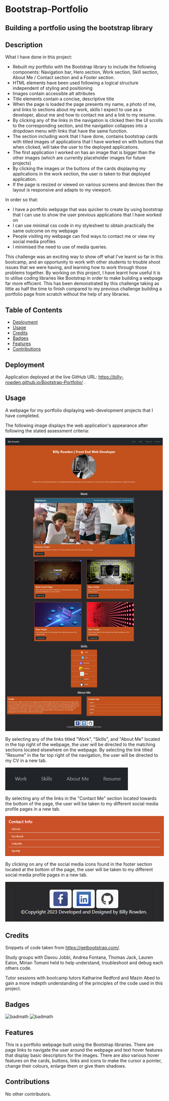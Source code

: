# Bootstrap-Portfolio

## Building a portfolio using the bootstrap library

## Description 

What I have done in this project:

- Rebuilt my portfolio with the Bootstrap library to include the following components: Navigation bar, Hero section, Work section, Skill section, About Me / Contact section and a Footer section.
- HTML elements have been used following a logical structure independent of styling and positioning
- Images contain accessible alt attributes
- Title elements contain a concise, descriptive title
- When the page is loaded the page presents my name, a photo of me, and links to sections about my work, skills I expect to use as a developer, about me and how to contact me and a link to my resume.
- By clicking any of the links in the navigation is clicked then the UI scrolls to the corresponding section, and the navigation collapses into a dropdown menu with links that have the same function. 
- The section including work that I have done, contains bootstrap cards with titled images of applications that I have worked on with buttons that when clicked, will take the user to the deployed applications.
- The first application I worked on has an image that is bigger than the other images (which are currently placeholder images for future projects)
- By clicking the images or the buttons of the cards displaying my applications in the work section, the user is taken to that deployed application.
- If the page is resized or viewed on various screens and devices then the layout is responsive and adapts to my viewport.


In order so that:

- I have a portfolio webpage that was quicker to create by using bootstrap that I can use to show the user previous applications that I have worked on
- I can use minimal css code in my stylesheet to obtain practically the same outcome on my webpage
- People visiting my webpage can find ways to contact me or view my social media profiles
- I minimised the need to use of media queries.

This challenge was an exciting way to show off what I've learnt so far in this bootcamp, and an opportunity to work with other students to trouble shoot issues that we were having, and learning how to work through those problems together. By working on this project, I have learnt how useful it is to utilise coding libraries like Bootstrap in order to make building a webpage far more efficient. This has been demonstrated by this challenge taking as little as half the time to finish compared to my previous challenge building a portfolio page from scratch without the help of any libraries.

## Table of Contents

* [Deployment](#Deployment)
* [Usage](#Usage)
* [Credits](#Credits)
* [Badges](#Badges)
* [Features](#Features)
* [Contributions](#Contributions)

## Deployment

Application deployed at the live GitHub URL: https://billy-rowden.github.io/Bootstrap-Portfolio/ .

## Usage 

A webpage for my portfolio displaying web-development projects that I have completed.

The following image displays the web application's appearance after following the stated assessment criteria:

![Alt text](/Images/bootstrap-portfolio-screenshot.png)

By selecting any of the links titled "Work", "Skills", and "About Me" located in the top right of the webpage, the user will be directed to the matching sections located elsewhere on the webpage. By selecting the link titled "Resume" in the far top right of the navigation, the user will be directed to my CV in a new tab.

![Alt text](</Images/bootstrap-portfolio-nav.png>)

By selecting any of the links in the "Contact Me" section located towards the bottom of the page, the user will be taken to my different social media profile pages in a new tab. 

![Alt text](</Images/bstrap-portfolio-contacts.png>)

By clicking on any of the social media icons found in the footer section located at the bottom of the page, the user will be taken to my different social media profile pages in a new tab.

![Alt text](</Images/bstrap-pfolio-footer.png>)


## Credits

Snippets of code taken from https://getbootstrap.com/. 

Study groups with Davou Jobbi, Andrea Fontana, Thomas Jack, Lauren Eaton, Mirian Tomani held to help understand, troubleshoot and debug each others code.

Tutor sessions with bootcamp tutors Katharine Redford and Mazin Abed to gain a more indepth understanding of the principles of the code used in this project.

## Badges

![badmath](https://img.shields.io/badge/HTML-84.6-blue)
![badmath](https://img.shields.io/badge/CSS-15.4-orange)


## Features

This is a portfolio webpage built using the Bootstrap libraries. There are page links to navigate the user around the webpage and text hover features that display basic descriptors for the images. There are also various hover features on the cards, buttons, links and icons to make the cursor a pointer, change their colours, enlarge them or give them shadows.

## Contributions

No other contributors.
